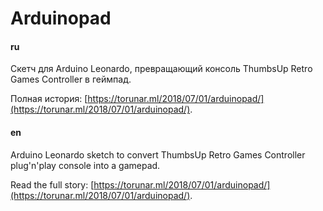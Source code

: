 # Arduinopad

#### ru

Скетч для Arduino Leonardo, превращающий консоль ThumbsUp Retro Games Controller в геймпад.

Полная история: [https://torunar.ml/2018/07/01/arduinopad/](https://torunar.ml/2018/07/01/arduinopad/).

#### en

Arduino Leonardo sketch to convert ThumbsUp Retro Games Controller plug'n'play console into a gamepad.

Read the full story: [https://torunar.ml/2018/07/01/arduinopad/](https://torunar.ml/2018/07/01/arduinopad/).
